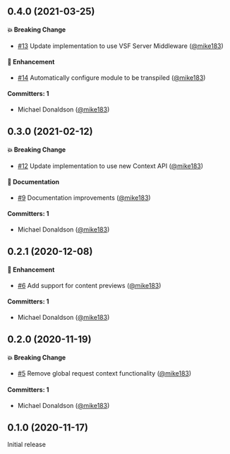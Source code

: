 ## 0.4.0 (2021-03-25)

#### :boom: Breaking Change
* [#13](https://github.com/LexasCMS/vsf-next-lexascms/pull/13) Update implementation to use VSF Server Middleware ([@mike183](https://github.com/mike183))

#### :rocket: Enhancement
* [#14](https://github.com/LexasCMS/vsf-next-lexascms/pull/14) Automatically configure module to be transpiled ([@mike183](https://github.com/mike183))

#### Committers: 1
- Michael Donaldson ([@mike183](https://github.com/mike183))

## 0.3.0 (2021-02-12)

#### :boom: Breaking Change
* [#12](https://github.com/LexasCMS/vsf-next-lexascms/pull/12) Update implementation to use new Context API ([@mike183](https://github.com/mike183))

#### :memo: Documentation
* [#9](https://github.com/LexasCMS/vsf-next-lexascms/pull/9) Documentation improvements ([@mike183](https://github.com/mike183))

#### Committers: 1
- Michael Donaldson ([@mike183](https://github.com/mike183))

## 0.2.1 (2020-12-08)

#### :rocket: Enhancement
* [#6](https://github.com/LexasCMS/vsf-next-lexascms/pull/6) Add support for content previews ([@mike183](https://github.com/mike183))

#### Committers: 1
- Michael Donaldson ([@mike183](https://github.com/mike183))

## 0.2.0 (2020-11-19)

#### :boom: Breaking Change
* [#5](https://github.com/LexasCMS/vsf-next-lexascms/pull/5) Remove global request context functionality ([@mike183](https://github.com/mike183))

#### Committers: 1
- Michael Donaldson ([@mike183](https://github.com/mike183))

## 0.1.0 (2020-11-17)

Initial release
